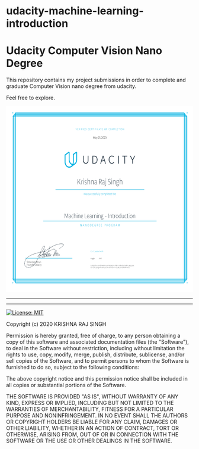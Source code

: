 # udacity-machine-learning-introduction

# Udacity Computer Vision Nano Degree
This repository contains my project submissions in order to complete and graduate Computer Vision nano degree from udacity.

Feel free to explore.

<p align="center">
  <img width="700" height="500" src="https://github.com/KrishnaRajSingh/udacity-machine-learning-introduction/blob/master/images/cvnd.svg">
</p>

<hr>

<hr>

[![License: MIT](https://img.shields.io/badge/License-MIT-yellow.svg)](https://opensource.org/licenses/MIT)

Copyright (c) 2020 KRISHNA RAJ SINGH

Permission is hereby granted, free of charge, to any person obtaining a copy
of this software and associated documentation files (the "Software"), to deal
in the Software without restriction, including without limitation the rights
to use, copy, modify, merge, publish, distribute, sublicense, and/or sell
copies of the Software, and to permit persons to whom the Software is
furnished to do so, subject to the following conditions:

The above copyright notice and this permission notice shall be included in all
copies or substantial portions of the Software.

THE SOFTWARE IS PROVIDED "AS IS", WITHOUT WARRANTY OF ANY KIND,
EXPRESS OR IMPLIED, INCLUDING BUT NOT LIMITED TO THE WARRANTIES OF
MERCHANTABILITY, FITNESS FOR A PARTICULAR PURPOSE AND NONINFRINGEMENT.
IN NO EVENT SHALL THE AUTHORS OR COPYRIGHT HOLDERS BE LIABLE FOR ANY CLAIM,
DAMAGES OR OTHER LIABILITY, WHETHER IN AN ACTION OF CONTRACT, TORT OR
OTHERWISE, ARISING FROM, OUT OF OR IN CONNECTION WITH THE SOFTWARE OR THE USE
OR OTHER DEALINGS IN THE SOFTWARE.
